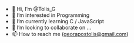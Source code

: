 - 👋 Hi, I’m @Tolis_G
- 👀 I’m interested in Programming
- 🌱 I’m currently learning C / JavaScript
- 💞️ I’m looking to collaborate on ...
- 📫 How to reach me (georapostolis@gmail.com)

<!---
TolisGeor/TolisGeor is a ✨ special ✨ repository because its `README.md` (this file) appears on your GitHub profile.
You can click the Preview link to take a look at your changes.
--->
